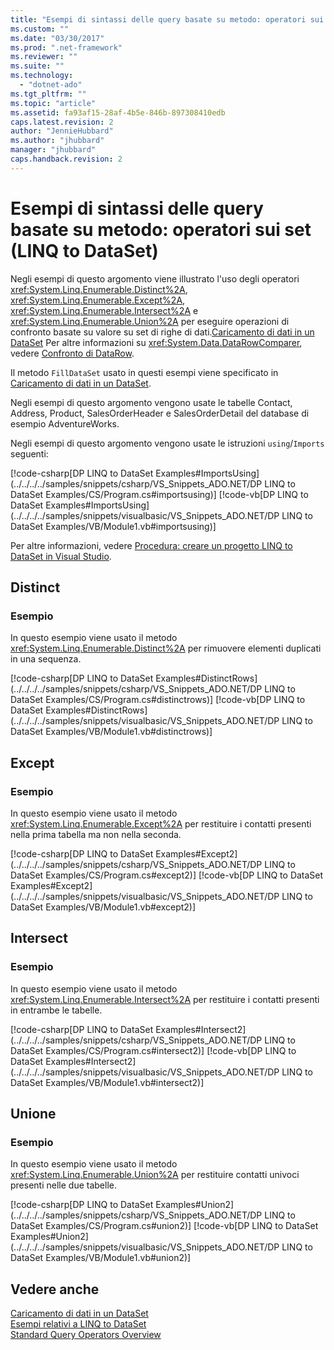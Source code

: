 ```yaml
---
title: "Esempi di sintassi delle query basate su metodo: operatori sui set (LINQ to DataSet) | Microsoft Docs"
ms.custom: ""
ms.date: "03/30/2017"
ms.prod: ".net-framework"
ms.reviewer: ""
ms.suite: ""
ms.technology: 
  - "dotnet-ado"
ms.tgt_pltfrm: ""
ms.topic: "article"
ms.assetid: fa93af15-28af-4b5e-846b-897308410edb
caps.latest.revision: 2
author: "JennieHubbard"
ms.author: "jhubbard"
manager: "jhubbard"
caps.handback.revision: 2
---
```

# Esempi di sintassi delle query basate su metodo: operatori sui set (LINQ to DataSet)
Negli esempi di questo argomento viene illustrato l'uso degli operatori <xref:System.Linq.Enumerable.Distinct%2A>, <xref:System.Linq.Enumerable.Except%2A>, <xref:System.Linq.Enumerable.Intersect%2A> e <xref:System.Linq.Enumerable.Union%2A> per eseguire operazioni di confronto basate su valore su set di righe di dati.[Caricamento di dati in un DataSet](../../../../docs/framework/data/adonet/loading-data-into-a-dataset.md) Per altre informazioni su <xref:System.Data.DataRowComparer>, vedere [Confronto di DataRow](../../../../docs/framework/data/adonet/comparing-datarows-linq-to-dataset.md).  
  
 Il metodo `FillDataSet` usato in questi esempi viene specificato in [Caricamento di dati in un DataSet](../../../../docs/framework/data/adonet/loading-data-into-a-dataset.md).  
  
 Negli esempi di questo argomento vengono usate le tabelle Contact, Address, Product, SalesOrderHeader e SalesOrderDetail del database di esempio AdventureWorks.  
  
 Negli esempi di questo argomento vengono usate le istruzioni `using`\/`Imports` seguenti:  
  
 [!code-csharp[DP LINQ to DataSet Examples#ImportsUsing](../../../../samples/snippets/csharp/VS_Snippets_ADO.NET/DP LINQ to DataSet Examples/CS/Program.cs#importsusing)]
 [!code-vb[DP LINQ to DataSet Examples#ImportsUsing](../../../../samples/snippets/visualbasic/VS_Snippets_ADO.NET/DP LINQ to DataSet Examples/VB/Module1.vb#importsusing)]  
  
 Per altre informazioni, vedere [Procedura: creare un progetto LINQ to DataSet in Visual Studio](../../../../docs/framework/data/adonet/how-to-create-a-linq-to-dataset-project-in-vs.md).  
  
## Distinct  
  
### Esempio  
 In questo esempio viene usato il metodo <xref:System.Linq.Enumerable.Distinct%2A> per rimuovere elementi duplicati in una sequenza.  
  
 [!code-csharp[DP LINQ to DataSet Examples#DistinctRows](../../../../samples/snippets/csharp/VS_Snippets_ADO.NET/DP LINQ to DataSet Examples/CS/Program.cs#distinctrows)]
 [!code-vb[DP LINQ to DataSet Examples#DistinctRows](../../../../samples/snippets/visualbasic/VS_Snippets_ADO.NET/DP LINQ to DataSet Examples/VB/Module1.vb#distinctrows)]  
  
## Except  
  
### Esempio  
 In questo esempio viene usato il metodo <xref:System.Linq.Enumerable.Except%2A> per restituire i contatti presenti nella prima tabella ma non nella seconda.  
  
 [!code-csharp[DP LINQ to DataSet Examples#Except2](../../../../samples/snippets/csharp/VS_Snippets_ADO.NET/DP LINQ to DataSet Examples/CS/Program.cs#except2)]
 [!code-vb[DP LINQ to DataSet Examples#Except2](../../../../samples/snippets/visualbasic/VS_Snippets_ADO.NET/DP LINQ to DataSet Examples/VB/Module1.vb#except2)]  
  
## Intersect  
  
### Esempio  
 In questo esempio viene usato il metodo <xref:System.Linq.Enumerable.Intersect%2A> per restituire i contatti presenti in entrambe le tabelle.  
  
 [!code-csharp[DP LINQ to DataSet Examples#Intersect2](../../../../samples/snippets/csharp/VS_Snippets_ADO.NET/DP LINQ to DataSet Examples/CS/Program.cs#intersect2)]
 [!code-vb[DP LINQ to DataSet Examples#Intersect2](../../../../samples/snippets/visualbasic/VS_Snippets_ADO.NET/DP LINQ to DataSet Examples/VB/Module1.vb#intersect2)]  
  
## Unione  
  
### Esempio  
 In questo esempio viene usato il metodo <xref:System.Linq.Enumerable.Union%2A> per restituire contatti univoci presenti nelle due tabelle.  
  
 [!code-csharp[DP LINQ to DataSet Examples#Union2](../../../../samples/snippets/csharp/VS_Snippets_ADO.NET/DP LINQ to DataSet Examples/CS/Program.cs#union2)]
 [!code-vb[DP LINQ to DataSet Examples#Union2](../../../../samples/snippets/visualbasic/VS_Snippets_ADO.NET/DP LINQ to DataSet Examples/VB/Module1.vb#union2)]  
  
## Vedere anche  
 [Caricamento di dati in un DataSet](../../../../docs/framework/data/adonet/loading-data-into-a-dataset.md)   
 [Esempi relativi a LINQ to DataSet](../../../../docs/framework/data/adonet/linq-to-dataset-examples.md)   
 [Standard Query Operators Overview](../../../../ocs/visual-basic/programming-guide/concepts/linq/standard-query-operators-overview.md)